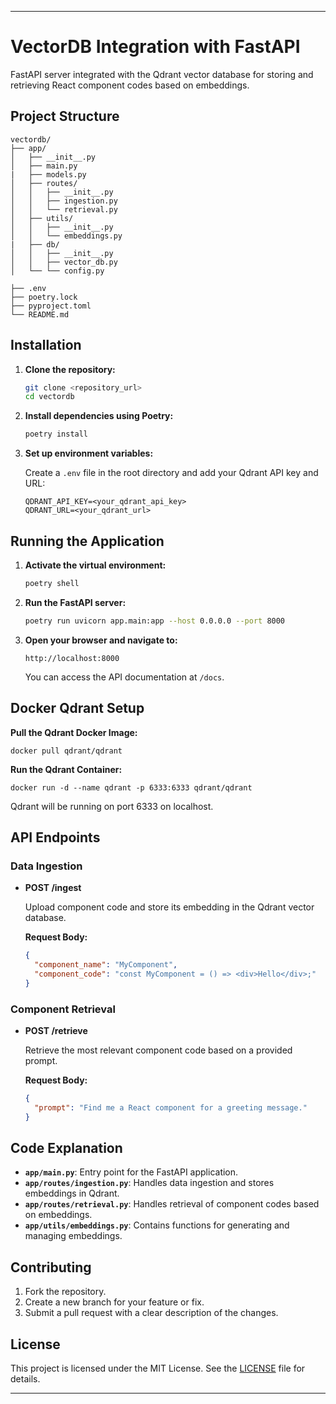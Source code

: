
---

# VectorDB Integration with FastAPI

FastAPI server integrated with the Qdrant vector database for storing and retrieving React component codes based on embeddings.

## Project Structure

```
vectordb/
├── app/
│   ├── __init__.py
│   ├── main.py
|   ├── models.py
│   ├── routes/
│   │   ├── __init__.py
│   │   ├── ingestion.py
│   │   └── retrieval.py
│   ├── utils/
│   │   ├── __init__.py
│   │   └── embeddings.py
|   ├── db/
│   │   ├── __init__.py
│   │   ├── vector_db.py
│   └── └── config.py

├── .env
├── poetry.lock
├── pyproject.toml
└── README.md
```

## Installation

1. **Clone the repository:**

   ```bash
   git clone <repository_url>
   cd vectordb
   ```

2. **Install dependencies using Poetry:**

   ```bash
   poetry install
   ```

3. **Set up environment variables:**

   Create a `.env` file in the root directory and add your Qdrant API key and URL:

   ```
   QDRANT_API_KEY=<your_qdrant_api_key>
   QDRANT_URL=<your_qdrant_url>
   ```

## Running the Application

1. **Activate the virtual environment:**

   ```bash
   poetry shell
   ```

2. **Run the FastAPI server:**

   ```bash
   poetry run uvicorn app.main:app --host 0.0.0.0 --port 8000
   ```

3. **Open your browser and navigate to:**

   ```
   http://localhost:8000
   ```

   You can access the API documentation at `/docs`.

## Docker Qdrant Setup
**Pull the Qdrant Docker Image:**
   ```
   docker pull qdrant/qdrant
   ```
**Run the Qdrant Container:**
   ```
   docker run -d --name qdrant -p 6333:6333 qdrant/qdrant
   ```
   Qdrant will be running on port 6333 on localhost.
   
## API Endpoints

### Data Ingestion

- **POST /ingest**

  Upload component code and store its embedding in the Qdrant vector database.

  **Request Body:**

  ```json
  {
    "component_name": "MyComponent",
    "component_code": "const MyComponent = () => <div>Hello</div>;"
  }
  ```

### Component Retrieval

- **POST /retrieve**

  Retrieve the most relevant component code based on a provided prompt.

  **Request Body:**

  ```json
  {
    "prompt": "Find me a React component for a greeting message."
  }
  ```

## Code Explanation

- **`app/main.py`**: Entry point for the FastAPI application.
- **`app/routes/ingestion.py`**: Handles data ingestion and stores embeddings in Qdrant.
- **`app/routes/retrieval.py`**: Handles retrieval of component codes based on embeddings.
- **`app/utils/embeddings.py`**: Contains functions for generating and managing embeddings.

## Contributing

1. Fork the repository.
2. Create a new branch for your feature or fix.
3. Submit a pull request with a clear description of the changes.

## License

This project is licensed under the MIT License. See the [LICENSE](LICENSE) file for details.

---